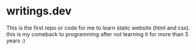 # writings.dev
 This is the first repo or code for me to learn static website (html and css). this is my comeback to programming after not learning it for more than 3 years :)
